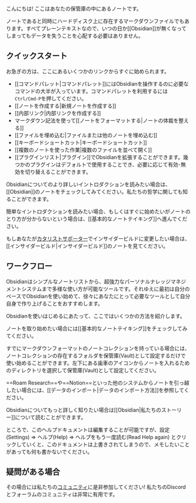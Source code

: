 こんにちは! ここはあなたの保管庫の中にあるノートです。

 ノートであると同時にハードディスク上に存在するマークダウンファイルでもあります。すべてプレーンテキストなので、いつの日か[[Obsidian]]が無くなってしまってもデータを失うことを心配する必要はありません。

## クイックスタート

お急ぎの方は、ここにあるいくつかのリンクからすぐに始められます。

- [[コマンドパレット|コマンドパレット]]にはObsidianを操作するのに必要なコマンドの大半が入っています。コマンドパレットを利用するには`Ctrl/Cmd-P`を押してください。
- [[ノートを作成する|新規ノートを作成する]]
- [[内部リンク|内部リンクを作成する]]
- マークダウン記法を使って[[ノートをフォーマットする|ノートの体裁を整える]]
- [[ファイルを埋め込む|ファイルまたは他のノートを埋め込む]]
- [[キーボードショートカット|キーボードショートカット]]
- [[複数のノートを使った作業|複数のファイルを並べて開く]]
- [[プラグインリスト|プラグイン]]でObsidianを拡張することができます。幾つかのプラグインはデフォルトで使用することでき、必要に応じて有効･無効を切り替えることができます。

Obsidianについてのより詳しいイントロダクションを読みたい場合は、[[Obsidian]]のノートをチェックしてみてください。私たちの哲学に関しても知ることができます。

簡単なイントロダクションを読みたい場合、もしくはすぐに始めたいがノートのとり方が分からないという場合は、[[基本的なノートテイキング]]へ進んでください。

もしあなたが[カタリストサポーター](https://obsidian.md/pricing)でインサイダービルドに変更したい場合は、[[インサイダービルド|インサイダービルド]]のノートを見てください。


## ワークフロー

Obsidianはシンプルなノートリストから、超強力なパーソナルナレッジマネジメントシステムまで多様な使い方が可能なツールです。それゆえに最初は自分のペースでObsidianを使い始めて、徐々にあなたにとって必要なツールとして自分自身で作り上げることをおすすめします。

Obsidianを使いはじめるにあたって、ここではいくつかの方法を紹介します。

ノートを取り始めたい場合には[[基本的なノートテイキング]]をチェックしてみてください。

すでにマークダウンフォーマットのノートコレクションを持っている場合には、ノートコレクションの存在するフォルダを保管庫(Vault)として設定するだけで使い始めることができます。左下にある歯車のアイコンからノートを入れるためのディレクトリを選択して保管庫(Vault)として設定してください。

==Roam Research==や==Notion==といった他のシステムからノートを引っ越したい場合には、[[データのインポート|データのインポート方法]]を参照してください。

Obsidianについてもっと詳しく知りたい場合は[[Obsidian|私たちのストーリー]]について読むことができます。

ところで、このヘルプドキュメントは編集することが可能ですが、設定(Settings) => ヘルプ(Help) => ヘルプをもう一度読む(Read Help again) とクリックしていくと、このドキュメントは上書きされてしまうので、メモしたいことがあっても何も書かないでください。

## 疑問がある場合

その場合には私たちの[コミュニティ](https://obsidian.md/community)に是非参加してください! 私たちのDiscordとフォーラムのコミュニティは非常に有用です。